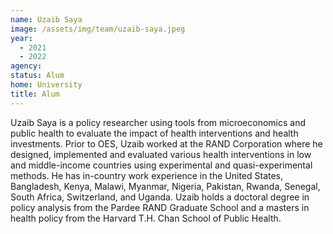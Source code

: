 ```yaml
---
name: Uzaib Saya
image: /assets/img/team/uzaib-saya.jpeg
year:
  - 2021
  - 2022
agency:
status: Alum
home: University
title: Alum
---
```


Uzaib Saya is a policy researcher using tools from microeconomics and public health to evaluate the impact of health interventions and health investments. Prior to OES, Uzaib worked at the RAND Corporation where he designed, implemented and evaluated various health interventions in low and middle-income countries using experimental and quasi-experimental methods. He has in-country work experience in the United States, Bangladesh, Kenya, Malawi, Myanmar, Nigeria, Pakistan, Rwanda, Senegal, South Africa, Switzerland, and Uganda. Uzaib holds a doctoral degree in policy analysis from the Pardee RAND Graduate School and a masters in health policy from the Harvard T.H. Chan School of Public Health. 
